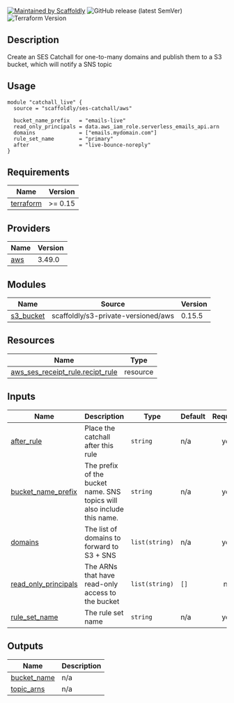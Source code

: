 [![Maintained by Scaffoldly](https://img.shields.io/badge/maintained%20by-scaffoldly-blueviolet)](https://github.com/scaffoldly)
![GitHub release (latest SemVer)](https://img.shields.io/github/v/release/scaffoldly/terraform-aws-ses-catchall)
![Terraform Version](https://img.shields.io/badge/tf-%3E%3D0.15.0-blue.svg)

## Description

Create an SES Catchall for one-to-many domains and publish them to a S3 bucket, which will notify a SNS topic

## Usage

```hcl
module "catchall_live" {
  source = "scaffoldly/ses-catchall/aws"

  bucket_name_prefix   = "emails-live"
  read_only_principals = data.aws_iam_role.serverless_emails_api.arn
  domains              = ["emails.mydomain.com"]
  rule_set_name        = "primary"
  after                = "live-bounce-noreply"
}
```

<!-- BEGIN_TF_DOCS -->
## Requirements

| Name | Version |
|------|---------|
| <a name="requirement_terraform"></a> [terraform](#requirement\_terraform) | >= 0.15 |

## Providers

| Name | Version |
|------|---------|
| <a name="provider_aws"></a> [aws](#provider\_aws) | 3.49.0 |

## Modules

| Name | Source | Version |
|------|--------|---------|
| <a name="module_s3_bucket"></a> [s3\_bucket](#module\_s3\_bucket) | scaffoldly/s3-private-versioned/aws | 0.15.5 |

## Resources

| Name | Type |
|------|------|
| [aws_ses_receipt_rule.recipt_rule](https://registry.terraform.io/providers/hashicorp/aws/latest/docs/resources/ses_receipt_rule) | resource |

## Inputs

| Name | Description | Type | Default | Required |
|------|-------------|------|---------|:--------:|
| <a name="input_after_rule"></a> [after\_rule](#input\_after\_rule) | Place the catchall after this rule | `string` | n/a | yes |
| <a name="input_bucket_name_prefix"></a> [bucket\_name\_prefix](#input\_bucket\_name\_prefix) | The prefix of the bucket name. SNS topics will also include this name. | `string` | n/a | yes |
| <a name="input_domains"></a> [domains](#input\_domains) | The list of domains to forward to S3 + SNS | `list(string)` | n/a | yes |
| <a name="input_read_only_principals"></a> [read\_only\_principals](#input\_read\_only\_principals) | The ARNs that have read-only access to the bucket | `list(string)` | `[]` | no |
| <a name="input_rule_set_name"></a> [rule\_set\_name](#input\_rule\_set\_name) | The rule set name | `string` | n/a | yes |

## Outputs

| Name | Description |
|------|-------------|
| <a name="output_bucket_name"></a> [bucket\_name](#output\_bucket\_name) | n/a |
| <a name="output_topic_arns"></a> [topic\_arns](#output\_topic\_arns) | n/a |
<!-- END_TF_DOCS -->
